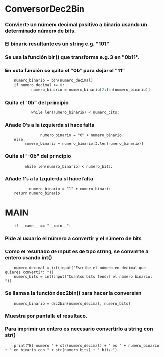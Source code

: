 




# ConversorDec2Bin
### Convierte un número decimal positivo a binario usando un determinado número de bits.
### El binario resultante es un string e.g. "101"
### Se usa la función bin() que transforma e.g. 3 en "0b11".
### En esta función se quita el "0b" para dejar el "11"

```def dec2bin(numero_decimal, numero_bits):
    numero_binario = bin(numero_decimal)
    if numero_decimal >= 0:
            numero_binario = numero_binario[2:len(numero_binario)]  
```
### Quita el "0b" del principio
```    
            while len(numero_binario) < numero_bits:      
```
### Añade 0's a la izquierda si hace falta
```
                numero_binario = "0" + numero_binario
    else:
         numero_binario = numero_binario[3:len(numero_binario)] 
```
### Quita el "-0b" del principio
```
         while len(numero_binario) < numero_bits: 
```
### Añade 1's a la izquierda si hace falta
```
           numero_binario = "1" + numero_binario
    return numero_binario
```
# MAIN
```
    if __name__ == "__main__":
```
### Pide al usuario el número a convertir y el número de bits 
### Como el resultado de input es de tipo string, se convierte a entero usando int()
```
    numero_decimal = int(input("Escribe el número en decimal que quieres convertir: "))
    numero_bits = int(input("Cuantos bits tendrá el número binario: "))
```
    
### Se llama a la función dec2bin() para hacer la conversión
```
    numero_binario = dec2bin(numero_decimal, numero_bits)
```
### Muestra por pantalla el resultado.
### Para imprimir un entero es necesario convertirlo a string con str()
```
    print("El numero " + str(numero_decimal) + " es " + numero_binario + " en binario con " + str(numero_bits) + " bits.")
```

